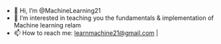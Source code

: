 - 👋 Hi, I’m @MachineLearning21
- 👀 I’m interested in teaching you the fundamentals & implementation of Machine learning relam
- 📫 How to reach me: learnmachine21@gmail.com | 

<!---
MachineLearning21/MachineLearning21 is a ✨ special ✨ repository because its `README.md` (this file) appears on your GitHub profile.
You can click the Preview link to take a look at your changes.
--->
